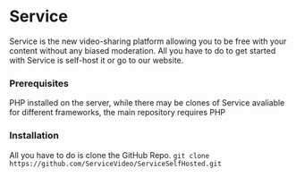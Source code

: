 # Service
Service is the new video-sharing platform allowing you to be free with your content without any biased moderation. All you have to do to get started with Service is self-host it or go to our website. 

### Prerequisites
PHP installed on the server, while there may be clones of Service avaliable for different frameworks, the main repository requires PHP

### Installation
All you have to do is clone the GitHub Repo. 
``git clone https://github.com/ServiceVideo/ServiceSelfHosted.git``

